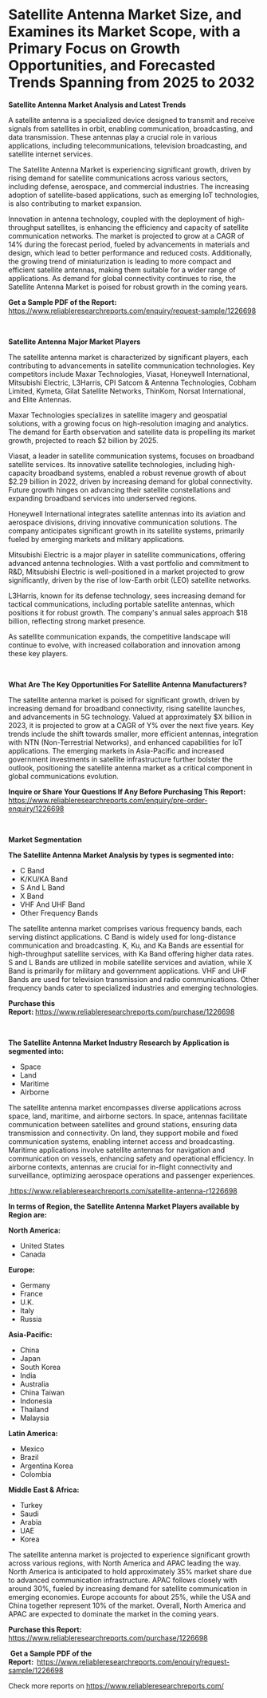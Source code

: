 <p><h1>Satellite Antenna Market Size, and Examines its Market Scope, with a Primary Focus on Growth Opportunities, and Forecasted Trends Spanning from 2025 to 2032</h1></p><p><strong>Satellite Antenna Market Analysis and Latest Trends</strong></p>
<p><p>A satellite antenna is a specialized device designed to transmit and receive signals from satellites in orbit, enabling communication, broadcasting, and data transmission. These antennas play a crucial role in various applications, including telecommunications, television broadcasting, and satellite internet services. </p><p>The Satellite Antenna Market is experiencing significant growth, driven by rising demand for satellite communications across various sectors, including defense, aerospace, and commercial industries. The increasing adoption of satellite-based applications, such as emerging IoT technologies, is also contributing to market expansion. </p><p>Innovation in antenna technology, coupled with the deployment of high-throughput satellites, is enhancing the efficiency and capacity of satellite communication networks. The market is projected to grow at a CAGR of 14% during the forecast period, fueled by advancements in materials and design, which lead to better performance and reduced costs. Additionally, the growing trend of miniaturization is leading to more compact and efficient satellite antennas, making them suitable for a wider range of applications. As demand for global connectivity continues to rise, the Satellite Antenna Market is poised for robust growth in the coming years.</p></p>
<p><strong>Get a Sample PDF of the Report:&nbsp;</strong> <a href="https://www.reliableresearchreports.com/enquiry/request-sample/1226698?utm_campaign=3060&utm_medium=2&utm_source=Github&utm_content=ia&utm_term=08042025&utm_id=satellite-antenna">https://www.reliableresearchreports.com/enquiry/request-sample/1226698</a></p>
<p>&nbsp;</p>
<p><strong>Satellite Antenna Major Market Players</strong></p>
<p><p>The satellite antenna market is characterized by significant players, each contributing to advancements in satellite communication technologies. Key competitors include Maxar Technologies, Viasat, Honeywell International, Mitsubishi Electric, L3Harris, CPI Satcom & Antenna Technologies, Cobham Limited, Kymeta, Gilat Satellite Networks, ThinKom, Norsat International, and Elite Antennas.</p><p>Maxar Technologies specializes in satellite imagery and geospatial solutions, with a growing focus on high-resolution imaging and analytics. The demand for Earth observation and satellite data is propelling its market growth, projected to reach $2 billion by 2025.</p><p>Viasat, a leader in satellite communication systems, focuses on broadband satellite services. Its innovative satellite technologies, including high-capacity broadband systems, enabled a robust revenue growth of about $2.29 billion in 2022, driven by increasing demand for global connectivity. Future growth hinges on advancing their satellite constellations and expanding broadband services into underserved regions.</p><p>Honeywell International integrates satellite antennas into its aviation and aerospace divisions, driving innovative communication solutions. The company anticipates significant growth in its satellite systems, primarily fueled by emerging markets and military applications.</p><p>Mitsubishi Electric is a major player in satellite communications, offering advanced antenna technologies. With a vast portfolio and commitment to R&D, Mitsubishi Electric is well-positioned in a market projected to grow significantly, driven by the rise of low-Earth orbit (LEO) satellite networks.</p><p>L3Harris, known for its defense technology, sees increasing demand for tactical communications, including portable satellite antennas, which positions it for robust growth. The company's annual sales approach $18 billion, reflecting strong market presence.</p><p>As satellite communication expands, the competitive landscape will continue to evolve, with increased collaboration and innovation among these key players.</p></p>
<p>&nbsp;</p>
<p><strong>What Are The Key Opportunities For Satellite Antenna Manufacturers?</strong></p>
<p><p>The satellite antenna market is poised for significant growth, driven by increasing demand for broadband connectivity, rising satellite launches, and advancements in 5G technology. Valued at approximately $X billion in 2023, it is projected to grow at a CAGR of Y% over the next five years. Key trends include the shift towards smaller, more efficient antennas, integration with NTN (Non-Terrestrial Networks), and enhanced capabilities for IoT applications. The emerging markets in Asia-Pacific and increased government investments in satellite infrastructure further bolster the outlook, positioning the satellite antenna market as a critical component in global communications evolution.</p></p>
<p><strong>Inquire or Share Your Questions If Any Before Purchasing This Report:</strong> <a href="https://www.reliableresearchreports.com/enquiry/pre-order-enquiry/1226698?utm_campaign=3060&utm_medium=2&utm_source=Github&utm_content=ia&utm_term=08042025&utm_id=satellite-antenna">https://www.reliableresearchreports.com/enquiry/pre-order-enquiry/1226698</a></p>
<p>&nbsp;</p>
<p><strong>Market Segmentation</strong></p>
<p><strong>The Satellite Antenna Market Analysis by types is segmented into:</strong></p>
<p><ul><li>C Band</li><li>K/KU/KA Band</li><li>S And L Band</li><li>X Band</li><li>VHF And UHF Band</li><li>Other Frequency Bands</li></ul></p>
<p><p>The satellite antenna market comprises various frequency bands, each serving distinct applications. C Band is widely used for long-distance communication and broadcasting. K, Ku, and Ka Bands are essential for high-throughput satellite services, with Ka Band offering higher data rates. S and L Bands are utilized in mobile satellite services and aviation, while X Band is primarily for military and government applications. VHF and UHF Bands are used for television transmission and radio communications. Other frequency bands cater to specialized industries and emerging technologies.</p></p>
<p><strong>Purchase this Report:&nbsp;</strong><a href="https://www.reliableresearchreports.com/purchase/1226698?utm_campaign=3060&utm_medium=2&utm_source=Github&utm_content=ia&utm_term=08042025&utm_id=satellite-antenna">https://www.reliableresearchreports.com/purchase/1226698</a></p>
<p>&nbsp;</p>
<p><strong>The Satellite Antenna Market Industry Research by Application is segmented into:</strong></p>
<p><ul><li>Space</li><li>Land</li><li>Maritime</li><li>Airborne</li></ul></p>
<p><p>The satellite antenna market encompasses diverse applications across space, land, maritime, and airborne sectors. In space, antennas facilitate communication between satellites and ground stations, ensuring data transmission and connectivity. On land, they support mobile and fixed communication systems, enabling internet access and broadcasting. Maritime applications involve satellite antennas for navigation and communication on vessels, enhancing safety and operational efficiency. In airborne contexts, antennas are crucial for in-flight connectivity and surveillance, optimizing aerospace operations and passenger experiences.</p></p>
<p><a href="https://www.reliableresearchreports.com/satellite-antenna-r1226698?utm_campaign=3060&utm_medium=2&utm_source=Github&utm_content=ia&utm_term=08042025&utm_id=satellite-antenna">&nbsp;https://www.reliableresearchreports.com/satellite-antenna-r1226698</a></p>
<p><strong>In terms of Region, the Satellite Antenna Market Players available by Region are:</strong></p>
<p>
    <p> <strong> North America: </strong>
        <ul>
            <li>United States</li>
            <li>Canada</li>
        </ul>
        </p> 
    <p> <strong> Europe: </strong>
        <ul>
            <li>Germany</li>
            <li>France</li>
            <li>U.K.</li>
            <li>Italy</li>
            <li>Russia</li>
        </ul>
        </p> 
    <p> <strong> Asia-Pacific: </strong>
        <ul>
            <li>China</li>
            <li>Japan</li>
            <li>South Korea</li>
            <li>India</li>
            <li>Australia</li>
            <li>China Taiwan</li>
            <li>Indonesia</li>
            <li>Thailand</li>
            <li>Malaysia</li>
        </ul>
        </p> 
    <p> <strong> Latin America: </strong>
        <ul>
            <li>Mexico</li>
            <li>Brazil</li>
            <li>Argentina Korea</li>
            <li>Colombia</li>
        </ul>
        </p> 
    <p> <strong> Middle East & Africa: </strong>
        <ul>
            <li>Turkey</li>
            <li>Saudi</li>
            <li>Arabia</li>
            <li>UAE</li>
            <li>Korea</li>
        </ul>
    </p>
    </p>
<p><p>The satellite antenna market is projected to experience significant growth across various regions, with North America and APAC leading the way. North America is anticipated to hold approximately 35% market share due to advanced communication infrastructure. APAC follows closely with around 30%, fueled by increasing demand for satellite communication in emerging economies. Europe accounts for about 25%, while the USA and China together represent 10% of the market. Overall, North America and APAC are expected to dominate the market in the coming years.</p></p>
<p><strong>Purchase this Report: </strong><a href="https://www.reliableresearchreports.com/purchase/1226698?utm_campaign=3060&utm_medium=2&utm_source=Github&utm_content=ia&utm_term=08042025&utm_id=satellite-antenna">https://www.reliableresearchreports.com/purchase/1226698</a></p>
<p>&nbsp;<strong>Get a Sample PDF of the Report:&nbsp;&nbsp;</strong><a href="https://www.reliableresearchreports.com/enquiry/request-sample/1226698?utm_campaign=3060&utm_medium=2&utm_source=Github&utm_content=ia&utm_term=08042025&utm_id=satellite-antenna">https://www.reliableresearchreports.com/enquiry/request-sample/1226698</a></p>
<p><strong></strong></p>
<p>Check more reports on <a href="https://www.reliableresearchreports.com/?utm_campaign=3060&utm_medium=2&utm_source=Github&utm_content=ia&utm_term=08042025&utm_id=satellite-antenna">https://www.reliableresearchreports.com/</a></p>